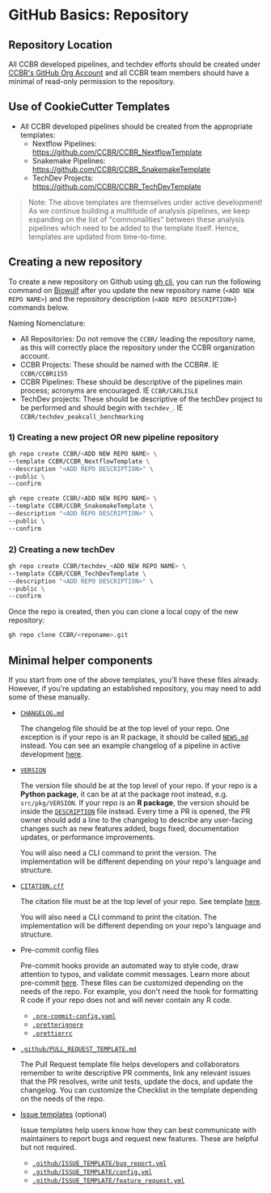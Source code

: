 # GitHub Basics: Repository

## Repository Location

All CCBR developed pipelines, and techdev efforts should be created under [CCBR's GitHub Org Account](https://github.com/CCBR/) and all CCBR team members should have a minimal of read-only permission to the repository.

## Use of CookieCutter Templates

- All CCBR developed pipelines should be created from the appropriate templates:
    - Nextflow Pipelines: https://github.com/CCBR/CCBR_NextflowTemplate
    - Snakemake Pipelines: https://github.com/CCBR/CCBR_SnakemakeTemplate
    - TechDev Projects: https://github.com/CCBR/CCBR_TechDevTemplate

> Note: The above templates are themselves under active development! As we continue building a multitude of analysis pipelines, we keep expanding on the list of "commonalities" between these analysis pipelines which need to be added to the template itself. Hence, templates are updated from time-to-time.

## Creating a new repository
To create a new repository on Github using [gh cli](https://cli.github.com/), you can run the following command on [Biowulf](https://hpc.nih.gov) after you update the new repository name (`<ADD NEW REPO NAME>`) and the repository description (`<ADD REPO DESCRIPTION>`) commands below. 

Naming Nomenclature:
- All Repositories: Do not remove the `CCBR/` leading the repository name, as this will correctly place the repository under the CCBR organization account.
- CCBR Projects: These should be named with the CCBR#. IE `CCBR/CCBR1155`
- CCBR Pipelines: These should be descriptive of the pipelines main process; acronyms are encouraged. IE `CCBR/CARLISLE`
- TechDev projects: These should be descriptive of the techDev project to be performed and should begin with `techdev_`. IE `CCBR/techdev_peakcall_benchmarking`


### 1) Creating a new project OR new pipeline repository
```bash
gh repo create CCBR/<ADD NEW REPO NAME> \
--template CCBR/CCBR_NextflowTemplate \
--description "<ADD REPO DESCRIPTION>" \
--public \
--confirm
```
```bash
gh repo create CCBR/<ADD NEW REPO NAME> \
--template CCBR/CCBR_SnakemakeTemplate \
--description "<ADD REPO DESCRIPTION>" \
--public \
--confirm
```

### 2) Creating a new techDev
```bash
gh repo create CCBR/techdev_<ADD NEW REPO NAME> \
--template CCBR/CCBR_TechDevTemplate \
--description "<ADD REPO DESCRIPTION>" \
--public \
--confirm
```

Once the repo is created, then you can clone a local copy of the new repository:

```bash
gh repo clone CCBR/<reponame>.git
```

## Minimal helper components

If you start from one of the above templates, you'll have these files already.
However, if you're updating an established repository, you may need to add some of these manually.

- [`CHANGELOG.md`](https://github.com/CCBR/CCBR_NextflowTemplate/blob/main/CHANGELOG.md)
    
    The changelog file should be at the top level of your repo. One exception is if your repo is an R package, it should be called [`NEWS.md`](https://r-pkgs.org/other-markdown.html#sec-news) instead. You can see an example changelog of a pipeline in active development [here](https://github.com/CCBR/CHAMPAGNE/blob/main/CHANGELOG.md).

- [`VERSION`](https://github.com/CCBR/CCBR_NextflowTemplate/blob/main/VERSION)

    The version file should be at the top level of your repo. If your repo is a **Python package**, it can be at at the package root instead, e.g. `src/pkg/VERSION`. If your repo is an **R package**, the version should be inside the [`DESCRIPTION`](https://r-pkgs.org/description.html) file instead.
    Every time a PR is opened, the PR owner should add a line to the changelog to describe any user-facing changes such as new features added, bugs fixed, documentation updates, or performance improvements.

    You will also need a CLI command to print the version. The implementation will be different depending on your repo's language and structure.

- [`CITATION.cff`]((https://github.com/CCBR/CCBR_NextflowTemplate/blob/main/CITATION.cff))

    The citation file must be at the top level of your repo. See template [here](https://github.com/CCBR/CCBR_NextflowTemplate/blob/main/CITATION.cff).

    You will also need a CLI command to print the citation. The implementation will be different depending on your repo's language and structure.

- Pre-commit config files

    Pre-commit hooks provide an automated way to style code, draw attention to typos, and validate commit messages. Learn more about pre-commit [here](https://ccbr.github.io/HowTos/GitHub/howto_precommit/).
    These files can be customized depending on the needs of the repo. For example, you don't need the hook for formatting R code if your repo does not and will never contain any R code.

    - [`.pre-commit-config.yaml`](https://github.com/CCBR/CCBR_NextflowTemplate/blob/main/.pre-commit-config.yaml)
    - [`.pretterignore`](https://github.com/CCBR/CCBR_NextflowTemplate/blob/main/.prettierignore)
    - [`.prettierrc`](https://github.com/CCBR/CCBR_NextflowTemplate/blob/main/.prettierrc)

- [`.github/PULL_REQUEST_TEMPLATE.md`](https://github.com/CCBR/CCBR_NextflowTemplate/blob/main/.github/PULL_REQUEST_TEMPLATE.md)

    The Pull Request template file helps developers and collaborators remember to write descriptive PR comments, link any relevant issues that the PR resolves, write unit tests, update the docs, and update the changelog.
    You can customize the Checklist in the template depending on the needs of the repo.


- [Issue templates](https://github.com/CCBR/CCBR_NextflowTemplate/tree/main/.github/ISSUE_TEMPLATE) (optional)

    Issue templates help users know how they can best communicate with maintainers to report bugs and request new features. These are helpful but not required.

    - [`.github/ISSUE_TEMPLATE/bug_report.yml`](https://github.com/CCBR/CCBR_NextflowTemplate/blob/main/.github/ISSUE_TEMPLATE/bug_report.yml)
    - [`.github/ISSUE_TEMPLATE/config.yml`](https://github.com/CCBR/CCBR_NextflowTemplate/blob/main/.github/ISSUE_TEMPLATE/config.yml)
    - [`.github/ISSUE_TEMPLATE/feature_request.yml`](https://github.com/CCBR/CCBR_NextflowTemplate/blob/main/.github/ISSUE_TEMPLATE/feature_request.yml)
